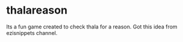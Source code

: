 # thalareason
Its a fun game created to check thala for a reason. Got this idea from ezisnippets channel.
